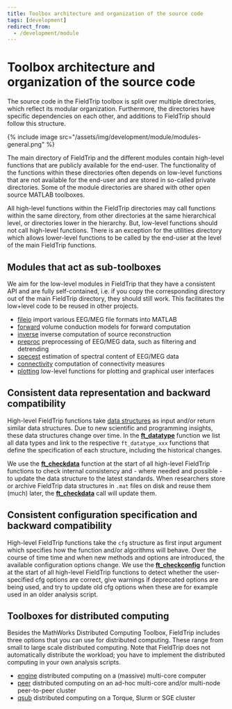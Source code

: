 ```yaml
---
title: Toolbox architecture and organization of the source code
tags: [development]
redirect_from:
  - /development/module
---
```


# Toolbox architecture and organization of the source code

The source code in the FieldTrip toolbox is split over multiple directories, which reflect its modular organization. Furthermore, the directories have specific dependencies on each other, and additions to FieldTrip should follow this structure.

{% include image src="/assets/img/development/module/modules-general.png" %}

The main directory of FieldTrip and the different modules contain high-level functions that are publicly available for the end-user. The functionality of the functions within these directories often depends on low-level functions that are not available for the end-user and are stored in so-called private directories. Some of the module directories are shared with other open source MATLAB toolboxes.

All high-level functions within the FieldTrip directories may call functions within the same directory, from other directories at the same hierarchical level, or directories lower in the hierarchy. But, low-level functions should not call high-level functions. There is an exception for the utilities directory which allows lower-level functions to be called by the end-user at the level of the main FieldTrip functions.

## Modules that act as sub-toolboxes

We aim for the low-level modules in FieldTrip that they have a consistent API and are fully self-contained, i.e. if you copy the corresponding directory out of the main FieldTrip directory, they should still work. This facilitates the low+level code to be reused in other projects.

- [fileio](/development/module/fileio) import various EEG/MEG file formats into MATLAB
- [forward](/development/module/forward) volume conduction models for forward computation
- [inverse](/development/module/inverse) inverse computation of source reconstruction
- [preproc](/development/module/preproc) preprocessing of EEG/MEG data, such as filtering and detrending
- [specest](/development/module/specest) estimation of spectral content of EEG/MEG data
- [connectivity](/development/module/connectivity) computation of connectivity measures
- [plotting](/development/module/plotting) low-level functions for plotting and graphical user interfaces

## Consistent data representation and backward compatibility

High-level FieldTrip functions take [data structures](/development/datastructure) as input and/or return similar data structures. Due to new scientific and programming insights, these data structures change over time. In the **[ft_datatype](/reference/utilities/ft_datatype)** function we list all data types and link to the respective `ft_datatype_xxx` functions that define the specification of each structure, including the historical changes.

We use the **[ft_checkdata](/reference/utilities/ft_checkdata)** function at the start of all high-level FieldTrip functions to check internal consistency and - where needed and possible - to update the data structure to the latest standards. When researchers store or archive FieldTrip data structures in `.mat` files on disk and reuse them (much) later, the **[ft_checkdata](/reference/utilities/ft_checkdata)** call will update them.

## Consistent configuration specification and backward compatibility

High-level FieldTrip functions take the `cfg` structure as first input argument which specifies how the function and/or algorithms will behave. Over the course of time time and when new methods and options are introduced, the available configuration options change. We use the **[ft_checkconfig](/reference/utilities/ft_checkconfig)** function at the start of all high-level FieldTrip functions to detect whether the user-specified cfg options are correct, give warnings if deprecated options are being used, and try to update old cfg options when these are for example used in an older analysis script.

## Toolboxes for distributed computing

Besides the MathWorks Distributed Computing Toolbox, FieldTrip includes three options that you can use for distributed computing. These range from small to large scale distributed computing. Note that FieldTrip does not automatically distribute the workload; you have to implement the distributed computing in your own analysis scripts.

- [engine](/development/module/engine) distributed computing on a (massive) multi-core computer
- [peer](/development/module/peer) distributed computing on an ad-hoc multi-core and/or multi-node peer-to-peer cluster
- [qsub](/development/module/qsub) distributed computing on a Torque, Slurm or SGE cluster

